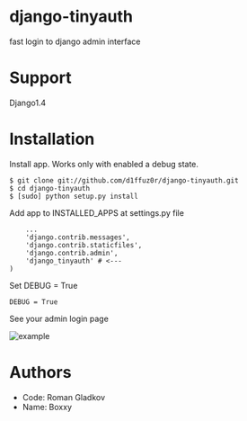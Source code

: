 django-tinyauth
===============

fast login to django admin interface

Support
=======
Django1.4


Installation
============
Install app. Works only with enabled a debug state.

```
$ git clone git://github.com/d1ffuz0r/django-tinyauth.git
$ cd django-tinyauth
$ [sudo] python setup.py install
```

Add app to INSTALLED_APPS at settings.py file

```
    ...
    'django.contrib.messages',
    'django.contrib.staticfiles',
    'django.contrib.admin',
    'django_tinyauth' # <---
)
```

Set DEBUG = True

```
DEBUG = True
```

See your admin login page

![example](https://dl.dropbox.com/u/11201125/Screen%20Shot%202012-08-21%20at%2012.25.04%20AM.png)

Authors
=======
* Code: Roman Gladkov
* Name: Boxxy
